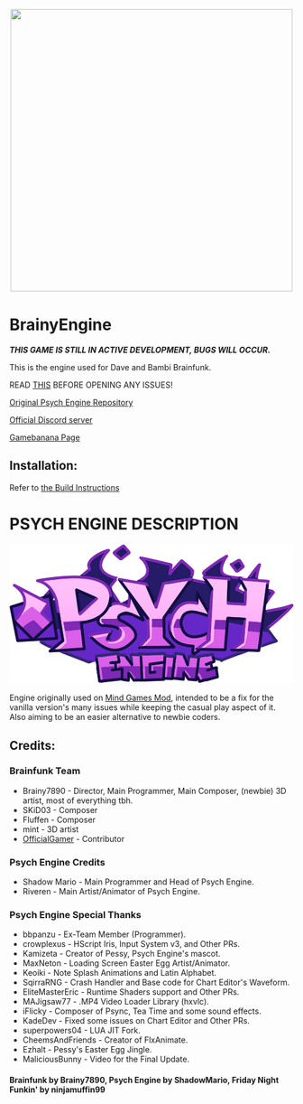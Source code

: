<p align="center">
  <img width="500" height="500" src="https://github.com/user-attachments/assets/a1f236ec-9fdb-4b89-a0de-68d75ff170d1">
</p>

# BrainyEngine

***THIS GAME IS STILL IN ACTIVE DEVELOPMENT, BUGS WILL OCCUR.***

This is the engine used for Dave and Bambi Brainfunk.

READ [THIS](https://github.com/Brainy0789/BrainyEngine/blob/main/KNOWN_ISSUES.md) BEFORE OPENING ANY ISSUES!

[Original Psych Engine Repository](https://github.com/ShadowMario/FNF-PsychEngine)

[Official Discord server](https://discord.gg/2sFz43m4Ka)

[Gamebanana Page](https://gamebanana.com/mods/570256)

## Installation:

Refer to [the Build Instructions](/docs/BUILDING.md)

# PSYCH ENGINE DESCRIPTION

![PsychionalEngineLogo](docs/img/PsychEngineLogoTweak.png)

Engine originally used on [Mind Games Mod](https://gamebanana.com/mods/301107), intended to be a fix for the vanilla version's many issues while keeping the casual play aspect of it. Also aiming to be an easier alternative to newbie coders.


## Credits:

### Brainfunk Team

* Brainy7890 - Director, Main Programmer, Main Composer, (newbie) 3D artist, most of everything tbh.
* SKiD03 - Composer
* Fluffen - Composer
* mint - 3D artist
* [OfficialGamer](https://github.com/Official3Gamer) - Contributor

### Psych Engine Credits
* Shadow Mario - Main Programmer and Head of Psych Engine.
* Riveren - Main Artist/Animator of Psych Engine.

### Psych Engine Special Thanks
* bbpanzu - Ex-Team Member (Programmer).
* crowplexus - HScript Iris, Input System v3, and Other PRs.
* Kamizeta - Creator of Pessy, Psych Engine's mascot.
* MaxNeton - Loading Screen Easter Egg Artist/Animator.
* Keoiki - Note Splash Animations and Latin Alphabet.
* SqirraRNG - Crash Handler and Base code for Chart Editor's Waveform.
* EliteMasterEric - Runtime Shaders support and Other PRs.
* MAJigsaw77 - .MP4 Video Loader Library (hxvlc).
* iFlicky - Composer of Psync, Tea Time and some sound effects.
* KadeDev - Fixed some issues on Chart Editor and Other PRs.
* superpowers04 - LUA JIT Fork.
* CheemsAndFriends - Creator of FlxAnimate.
* Ezhalt - Pessy's Easter Egg Jingle.
* MaliciousBunny - Video for the Final Update.

#### Brainfunk by Brainy7890, Psych Engine by ShadowMario, Friday Night Funkin' by ninjamuffin99

